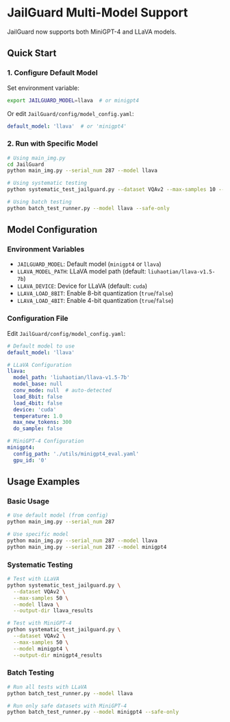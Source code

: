 # JailGuard Multi-Model Support

JailGuard now supports both MiniGPT-4 and LLaVA models.

## Quick Start

### 1. Configure Default Model
Set environment variable:
```bash
export JAILGUARD_MODEL=llava  # or minigpt4
```

Or edit `JailGuard/config/model_config.yaml`:
```yaml
default_model: 'llava'  # or 'minigpt4'
```

### 2. Run with Specific Model
```bash
# Using main_img.py
cd JailGuard
python main_img.py --serial_num 287 --model llava

# Using systematic testing
python systematic_test_jailguard.py --dataset VQAv2 --max-samples 10 --model llava

# Using batch testing
python batch_test_runner.py --model llava --safe-only
```

## Model Configuration

### Environment Variables
- `JAILGUARD_MODEL`: Default model (`minigpt4` or `llava`)
- `LLAVA_MODEL_PATH`: LLaVA model path (default: `liuhaotian/llava-v1.5-7b`)
- `LLAVA_DEVICE`: Device for LLaVA (default: `cuda`)
- `LLAVA_LOAD_8BIT`: Enable 8-bit quantization (`true`/`false`)
- `LLAVA_LOAD_4BIT`: Enable 4-bit quantization (`true`/`false`)

### Configuration File
Edit `JailGuard/config/model_config.yaml`:

```yaml
# Default model to use
default_model: 'llava'

# LLaVA Configuration
llava:
  model_path: 'liuhaotian/llava-v1.5-7b'
  model_base: null
  conv_mode: null  # auto-detected
  load_8bit: false
  load_4bit: false
  device: 'cuda'
  temperature: 1.0
  max_new_tokens: 300
  do_sample: false

# MiniGPT-4 Configuration  
minigpt4:
  config_path: './utils/minigpt4_eval.yaml'
  gpu_id: '0'
```

## Usage Examples

### Basic Usage
```bash
# Use default model (from config)
python main_img.py --serial_num 287

# Use specific model
python main_img.py --serial_num 287 --model llava
python main_img.py --serial_num 287 --model minigpt4
```

### Systematic Testing
```bash
# Test with LLaVA
python systematic_test_jailguard.py \
  --dataset VQAv2 \
  --max-samples 50 \
  --model llava \
  --output-dir llava_results

# Test with MiniGPT-4
python systematic_test_jailguard.py \
  --dataset VQAv2 \
  --max-samples 50 \
  --model minigpt4 \
  --output-dir minigpt4_results
```

### Batch Testing
```bash
# Run all tests with LLaVA
python batch_test_runner.py --model llava

# Run only safe datasets with MiniGPT-4
python batch_test_runner.py --model minigpt4 --safe-only
```
